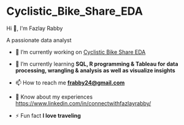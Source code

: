 # Cyclistic_Bike_Share_EDA

Hi :wave:, I'm Fazlay Rabby

A passionate data analyst

-   :telescope: I’m currently working on [Cyclistic Bike Share EDA](https://github.com/Fr2411/Cyclistic_Bike_Share_EDA)

-   :seedling: I’m currently learning **SQL, R programming & Tableau for data processing, wrangling & analysis as well as visualize insights**

-   :mailbox: How to reach me [**frabby24\@gmail.com**](mailto:frabby24@gmail.com)

-   :page_facing_up: Know about my experiences [https://](https://www.linkedin.com/in/connectwithfazlayrabby/)[www](https://www.linkedin.com/in/connectwithfazlayrabby/ "Fazlay Rabby")[.linkedin.com/in/connectwithfazlayrabby/](https://www.linkedin.com/in/connectwithfazlayrabby/)

-   :zap: Fun fact **I love traveling**
